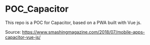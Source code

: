 # POC_Capacitor

This repo is a POC for Capacitor, based on a PWA built with Vue js.

Source: https://www.smashingmagazine.com/2018/07/mobile-apps-capacitor-vue-js/
